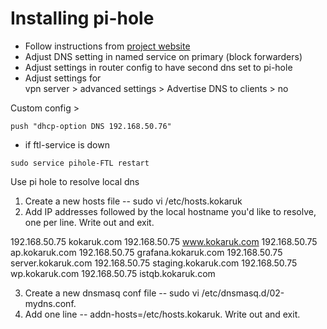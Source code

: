# Installing pi-hole
- Follow instructions from [project website](https://pi-hole.net)
- Adjust DNS setting in named service on primary (block forwarders)
- Adjust settings in router config to have second dns set to pi-hole
- Adjust settings for <br>
vpn server > advanced settings > Advertise DNS to clients > no

Custom config > 

```
push "dhcp-option DNS 192.168.50.76"
```

- if ftl-service is down
```
sudo service pihole-FTL restart
```

Use pi hole to resolve local dns

1. Create a new hosts file -- sudo vi /etc/hosts.kokaruk
2. Add IP addresses followed by the local hostname you'd like to resolve, one per line. Write out and exit.

192.168.50.75 kokaruk.com
192.168.50.75 www.kokaruk.com
192.168.50.75 ap.kokaruk.com
192.168.50.75 grafana.kokaruk.com
192.168.50.75 server.kokaruk.com
192.168.50.75 staging.kokaruk.com
192.168.50.75 wp.kokaruk.com
192.168.50.75 istqb.kokaruk.com

3. Create a new dnsmasq conf file -- sudo vi /etc/dnsmasq.d/02-mydns.conf.
4. Add one line -- addn-hosts=/etc/hosts.kokaruk. Write out and exit.